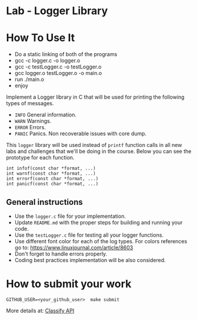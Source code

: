 Lab - Logger Library
====================

How To Use It
============= 
- Do a static linking of both of the programs 
- gcc -c logger.c -o logger.o
- gcc -c testLogger.c -o testLogger.o
- gcc logger.o testLogger.o -o main.o
- run ./main.o
- enjoy

Implement a Logger library in C that will be used for printing the following types of messages.
- `INFO` General information.
- `WARN` Warnings.
- `ERROR` Errors.
- `PANIC` Panics. Non recoverable issues with core dump.

This `logger` library will be used instead of `printf` function calls in all new labs and challenges that we'll be doing in the course.
Below you can see the prototype for each function.

```
int infof(const char *format, ...)
int warnf(const char *format, ...)
int errorf(const char *format, ...)
int panicf(const char *format, ...)
```

General instructions
--------------------
- Use the `logger.c` file for your implementation.
- Update `README.md` with the proper steps for building and running your code.
- Use the `testLogger.c` file for testing all your logger functions.
- Use different font color for each of the log types. For colors references go to: https://www.linuxjournal.com/article/8603
- Don't forget to handle errors properly.
- Coding best practices implementation will be also considered.

How to submit your work
=======================
```
GITHUB_USER=<your_github_user>  make submit
```
More details at: [Classify API](../../classify.md)
